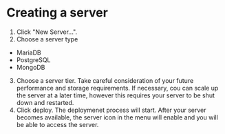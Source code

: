 # Creating a server

1. Click "New Server...".
2. Choose a server type
  * MariaDB
  * PostgreSQL
  * MongoDB
3. Choose a server tier. Take careful consideration of your future performance and storage requirements. If necessary, cou can scale up the server at a later time, however this requires your server to be shut down and restarted.
4. Click deploy. The deploymenet process will start. After your server becomes available, the server icon in the menu will enable and you will be able to access the server.
